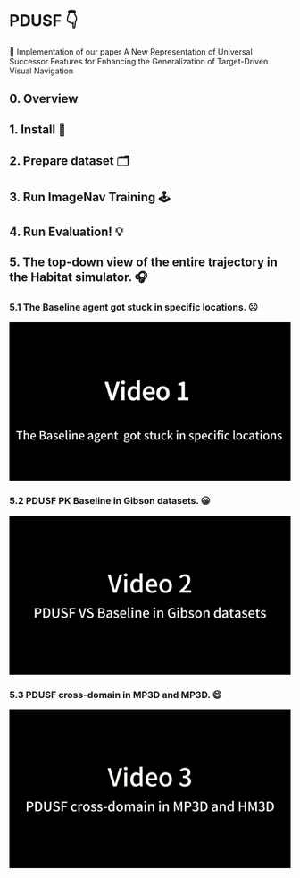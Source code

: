 # PDUSF 👇
💌 Implementation of our paper A New Representation of Universal Successor Features for Enhancing the Generalization of Target-Driven Visual Navigation
## 0. Overview
## 1. Install :rocket: 
## 2. Prepare dataset 🗂️
## 3. Run ImageNav Training 🕹️
## 4. Run Evaluation! 💡
## 5. The top-down view of the entire trajectory in the Habitat simulator. 🎧

### 5.1 The Baseline agent got stuck in specific locations. ☹️
<div align="center">
    <img src="video_1.gif" />
</div>

### 5.2 PDUSF PK Baseline in Gibson datasets. 😀
<div align="center">
    <img src="video_2.gif" />
</div>

### 5.3 PDUSF cross-domain in MP3D and MP3D. 😄
 <div align="center">
    <img src="video_3.gif" />
 </div>
